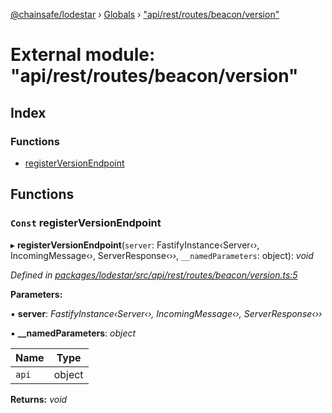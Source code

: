 [@chainsafe/lodestar](../README.md) › [Globals](../globals.md) › ["api/rest/routes/beacon/version"](_api_rest_routes_beacon_version_.md)

# External module: "api/rest/routes/beacon/version"

## Index

### Functions

* [registerVersionEndpoint](_api_rest_routes_beacon_version_.md#const-registerversionendpoint)

## Functions

### `Const` registerVersionEndpoint

▸ **registerVersionEndpoint**(`server`: FastifyInstance‹Server‹›, IncomingMessage‹›, ServerResponse‹››, `__namedParameters`: object): *void*

*Defined in [packages/lodestar/src/api/rest/routes/beacon/version.ts:5](https://github.com/ChainSafe/lodestar/blob/176e51ae9/packages/lodestar/src/api/rest/routes/beacon/version.ts#L5)*

**Parameters:**

▪ **server**: *FastifyInstance‹Server‹›, IncomingMessage‹›, ServerResponse‹››*

▪ **__namedParameters**: *object*

Name | Type |
------ | ------ |
`api` | object |

**Returns:** *void*
